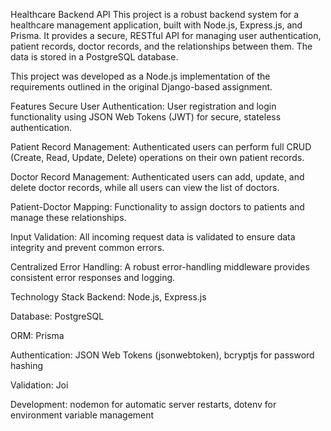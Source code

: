 Healthcare Backend API
This project is a robust backend system for a healthcare management application, built with Node.js, Express.js, and Prisma. It provides a secure, RESTful API for managing user authentication, patient records, doctor records, and the relationships between them. The data is stored in a PostgreSQL database.

This project was developed as a Node.js implementation of the requirements outlined in the original Django-based assignment.

Features
Secure User Authentication: User registration and login functionality using JSON Web Tokens (JWT) for secure, stateless authentication.

Patient Record Management: Authenticated users can perform full CRUD (Create, Read, Update, Delete) operations on their own patient records.

Doctor Record Management: Authenticated users can add, update, and delete doctor records, while all users can view the list of doctors.

Patient-Doctor Mapping: Functionality to assign doctors to patients and manage these relationships.

Input Validation: All incoming request data is validated to ensure data integrity and prevent common errors.

Centralized Error Handling: A robust error-handling middleware provides consistent error responses and logging.

Technology Stack
Backend: Node.js, Express.js

Database: PostgreSQL

ORM: Prisma

Authentication: JSON Web Tokens (jsonwebtoken), bcryptjs for password hashing

Validation: Joi

Development: nodemon for automatic server restarts, dotenv for environment variable management
